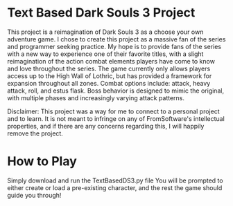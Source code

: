 # Text Based Dark Souls 3 Project
 This project is a reimagination of Dark Souls 3 as a choose your own adventure game. I chose to create this project as a massive fan of the series and programmer seeking practice. My hope is to provide fans of the series with a new way to experience one of their favorite titles, with a slight reimagination of the action combat elements players have come to know and love throughout the series. The game currently only allows players access up to the High Wall of Lothric, but has provided a framework for expansion throughout all zones. Combat options include: attack, heavy attack, roll, and estus flask. Boss behavior is designed to mimic the original, with multiple phases and increasingly varying attack patterns. 
 
Disclaimer: This project was a way for me to connect to a personal project and to learn. It is not meant to infringe on any of FromSoftware's intellectual properties, and if there are any concerns regarding this, I will happily remove the project.
 
 # How to Play
 Simply download and run the TextBasedDS3.py file
 You will be prompted to either create or load a pre-existing character, and the rest the game should guide you through!
 
